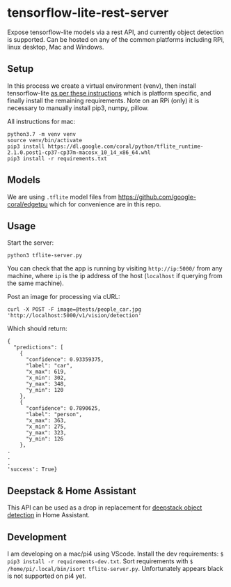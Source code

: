 # tensorflow-lite-rest-server
Expose tensorflow-lite models via a rest API, and currently object detection is supported. Can be hosted on any of the common platforms including RPi, linux desktop, Mac and Windows.

## Setup
In this process we create a virtual environment (venv), then install tensorflow-lite [as per these instructions](https://www.tensorflow.org/lite/guide/python) which is platform specific, and finally install the remaining requirements. Note on an RPi (only) it is necessary to manually install pip3, numpy, pillow.

All instructions for mac:
```
python3.7 -m venv venv
source venv/bin/activate
pip3 install https://dl.google.com/coral/python/tflite_runtime-2.1.0.post1-cp37-cp37m-macosx_10_14_x86_64.whl
pip3 install -r requirements.txt
```

## Models
We are using `.tflite` model files from https://github.com/google-coral/edgetpu which for convenience are in this repo.

## Usage
Start the server:
```
python3 tflite-server.py
```

You can check that the app is running by visiting `http://ip:5000/` from any machine, where `ip` is the ip address of the host (`localhost` if querying from the same machine).

Post an image for processing via cURL:
```
curl -X POST -F image=@tests/people_car.jpg 'http://localhost:5000/v1/vision/detection'
```
Which should return:
```
{
  "predictions": [
    {
      "confidence": 0.93359375, 
      "label": "car", 
      "x_max": 619, 
      "x_min": 302, 
      "y_max": 348, 
      "y_min": 120
    }, 
    {
      "confidence": 0.7890625, 
      "label": "person", 
      "x_max": 363, 
      "x_min": 275, 
      "y_max": 323, 
      "y_min": 126
    },
.
.
.
'success': True}
```

## Deepstack & Home Assistant
This API can be used as a drop in replacement for [deepstack object detection](https://github.com/robmarkcole/HASS-Deepstack-object) in Home Assistant.

## Development
I am developing on a mac/pi4 using VScode. Install the dev requirements: `$ pip3 install -r requirements-dev.txt`. Sort requirements with `$ /home/pi/.local/bin/isort tflite-server.py`. Unfortunately appears black is not supported on pi4 yet.